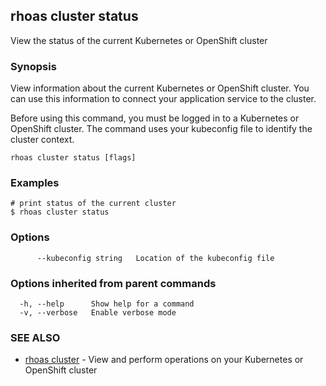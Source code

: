 ## rhoas cluster status

View the status of the current Kubernetes or OpenShift cluster

### Synopsis

View information about the current Kubernetes or OpenShift cluster. You can use this information to connect your application service to the cluster.

Before using this command, you must be logged in to a Kubernetes or OpenShift cluster. The command uses your kubeconfig file to identify the cluster context.


```
rhoas cluster status [flags]
```

### Examples

```
# print status of the current cluster
$ rhoas cluster status

```

### Options

```
      --kubeconfig string   Location of the kubeconfig file
```

### Options inherited from parent commands

```
  -h, --help      Show help for a command
  -v, --verbose   Enable verbose mode
```

### SEE ALSO

* [rhoas cluster](rhoas_cluster.md)	 - View and perform operations on your Kubernetes or OpenShift cluster

